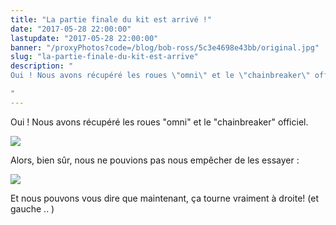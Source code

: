 ```yaml
---
title: "La partie finale du kit est arrivé !"
date: "2017-05-28 22:00:00"
lastupdate: "2017-05-28 22:00:00"
banner: "/proxyPhotos?code=/blog/bob-ross/5c3e4698e43bb/original.jpg"
slug: "la-partie-finale-du-kit-est-arrive"
description: " 
Oui ! Nous avons récupéré les roues \"omni\" et le \"chainbreaker\" officiel.

"
---
```

Oui ! Nous avons récupéré les roues "omni" et le "chainbreaker" officiel.


![](/proxyPhotos?code=/blog/bob-ross/5c3e4698e43bb/50.jpg)

Alors, bien sûr, nous ne pouvions pas nous empêcher de les essayer :

![](/proxyPhotos?code=/blog/bob-ross/5c3e4698e43bb/50.jpg)

Et nous pouvons vous dire que maintenant, ça tourne vraiment à droite! (et gauche .. )
    